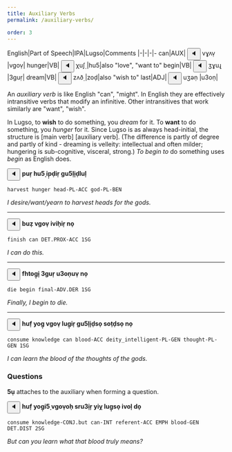 ```yaml
---
title: Auxiliary Verbs
permalink: /auxiliary-verbs/

order: 3
---
```


English|Part of Speech|IPA|Lugso|Comments
|-|-|-|-
can|AUX|<span class='spoken '> <button class='speak' type='button' data-ipa='vɣʌṿ'>🔈</button> <span class='ipa'>vɣʌṿ</span> </span>|vgoṿ|
hunger|VB|<span class='spoken '> <button class='speak' type='button' data-ipa='χuʃ̣'>🔈</button> <span class='ipa'>χuʃ̣</span> </span>|hu5̣|also "love", "want to"
begin|VB|<span class='spoken '> <button class='speak' type='button' data-ipa='ʒɣuɻ̣'>🔈</button> <span class='ipa'>ʒɣuɻ̣</span> </span>|3guṛ|
dream|VB|<span class='spoken '> <button class='speak' type='button' data-ipa='zʌð̣'>🔈</button> <span class='ipa'>zʌð̣</span> </span>|zoḍ|also "wish to"
last|ADJ|<span class='spoken '> <button class='speak' type='button' data-ipa='uʒəṇ'>🔈</button> <span class='ipa'>uʒəṇ</span> </span>|u3oṇ|

An _auxiliary verb_ is like English "can", "might". In English they are effectively intransitive verbs that modify an infinitive. Other intransitives that work similarly are "want", "wish".

In Lugso, to **wish** to do something, you _dream_ for it. To **want** to do something, you _hunger_ for it. Since Lugso is as always head-initial, the structure is [main verb] [auxiliary verb]. (The difference is partly of degree and partly of kind - dreaming is velleity: intellectual and often milder; hungering is sub-cognitive, visceral, strong.) _To begin to_ do something uses _begin_ as English does.

<span class='spoken btnOnly'> <button class='speak' type='button' data-ipa='ɸuɻ̣ χuʃ̣ iɸ̣ð̣iɻ̣ ɣuʃ̣ɮị̣ð̣ɮuɮ̣'>🔈</button>  </span> <strong>puṛ hu5̣ ip̣ḍiṛ gu5̣lị̣ḍluḷ</strong>

`harvest hunger head-PL-ACC god-PL-BEN`

_I desire/want/yearn to harvest heads for the gods._

---

<span class='spoken btnOnly'> <button class='speak' type='button' data-ipa='βuẓ vɣʌṿ iviχ̣iɻ̣ nʌ̣'>🔈</button>  </span> <strong>buẓ vgoṿ iviḥiṛ nọ</strong>

`finish can DET.PROX-ACC 1SG` 

_I can do this._ 

---

<span class='spoken btnOnly'> <button class='speak' type='button' data-ipa='fχθʌɣ̣ị̣ ʒɣuɻ̣ uʒəṇuṿ nʌ̣'>🔈</button>  </span> <strong>fhtog̣ị̣ 3guṛ u3oṇuṿ nọ</strong>

`die begin final-ADV.DER 1SG`

_Finally, I begin to die._

---

<span class='spoken btnOnly'> <button class='speak' type='button' data-ipa='χuf̣ jʌɣ̣ vɣʌṿ ɮuɣ̣iɻ̣ ɣuʃ̣ɮị̣ð̣sə̣ sʌθ̣ð̣sə̣ nʌ̣'>🔈</button>  </span> <strong>huf̣ yog̣ vgoṿ lug̣iṛ gu5̣lị̣ḍsọ soṭḍsọ nọ</strong>

`consume knowledge can blood-ACC deity_intelligent-PL-GEN thought-PL-GEN 1SG`

_I can learn the blood of the thoughts of the gods._

### Questions

**5ụ** attaches to the auxiliary when forming a question.

<span class='spoken btnOnly'> <button class='speak' type='button' data-ipa='χuf̣ jʌɣ̣iʃ̣ vɣʌṿəχ̣ sɻuʒ̣iɻ̣ jij̣ ɮuɣ̣sə̣ ivəɮ̣ ðʌ̣'>🔈</button>  </span> <strong>huf̣ yog̣i5̣ vgoṿoḥ sru3̣iṛ yiỵ lug̣sọ ivoḷ dọ</strong>

`consume knowledge-CONJ.but can-INT referent-ACC EMPH blood-GEN DET.DIST 2SG`

_But can you learn what that blood truly means?_
